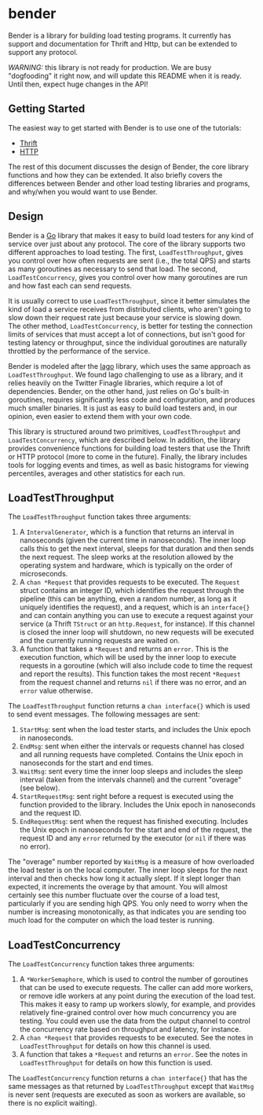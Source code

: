 bender
======

Bender is a library for building load testing programs. It currently has support and documentation
for Thrift and Http, but can be extended to support any protocol.

*WARNING:* this library is not ready for production. We are busy "dogfooding" it right now, and will
update this README when it is ready. Until then, expect huge changes in the API!

## Getting Started

The easiest way to get started with Bender is to use one of the tutorials:

* [Thrift](https://github.com/pinterest/bender/blob/master/thrift/TUTORIAL.md)
* [HTTP](https://github.com/pinterest/bender/blob/master/http/TUTORIAL.md)

The rest of this document discusses the design of Bender, the core library functions and how they
can be extended. It also briefly covers the differences between Bender and other load testing
libraries and programs, and why/when you would want to use Bender.

## Design

Bender is a [Go](http://golang.org) library that makes it easy to build load testers for any kind
of service over just about any protocol. The core of the library supports two different approaches
to load testing. The first, `LoadTestThroughput`, gives you control over how often requests are
sent (i.e., the total QPS) and starts as many goroutines as necessary to send that load. The second,
`LoadTestConcurrency`, gives you control over how many goroutines are run and how fast each can send
requests.

It is usually correct to use `LoadTestThroughput`, since it better simulates the kind of load a
service receives from distributed clients, who aren't going to slow down their request rate just
because your service is slowing down. The other method, `LoadTestConcurrency`, is better for testing
the connection limits of services that must accept a lot of connections, but isn't good for testing
latency or throughput, since the individual goroutines are naturally throttled by the performance
of the service.

Bender is modeled after the [Iago](http://twitter.github.io/iago/philosophy.html) library, which
uses the same approach as `LoadTestThroughput`. We found Iago challenging to use as a library, and
it relies heavily on the Twitter Finagle libraries, which require a lot of dependencies. Bender, on
the other hand, just relies on Go's built-in goroutines, requires significantly less code and
configuration, and produces much smaller binaries. It is just as easy to build load testers and,
in our opinion, even easier to extend them with your own code.

This library is structured around two primitives, `LoadTestThroughput` and `LoadTestConcurrency`,
which are described below. In addition, the library provides convenience functions for building
load testers that use the Thrift or HTTP protocol (more to come in the future). Finally, the library
includes tools for logging events and times, as well as basic histograms for viewing percentiles,
averages and other statistics for each run.

## LoadTestThroughput

The `LoadTestThroughput` function takes three arguments:

1. A `IntervalGenerator`, which is a function that returns an interval in nanoseconds (given the
current time in nanoseconds). The inner loop calls this to get the next interval, sleeps for that
duration and then sends the next request. The sleep works at the resolution allowed by the operating
system and hardware, which is typically on the order of microseconds.
2. A `chan *Request` that provides requests to be executed. The `Request` struct contains an integer
ID, which identifies the request through the pipeline (this can be anything, even a random number,
as long as it uniquely identifies the request), and a request, which is an `interface{}` and can
contain anything you can use to execute a request against your service (a Thrift `TStruct` or an
`http.Request`, for instance). If this channel is closed the inner loop will shutdown, no new
requests will be executed and the currently running requests are waited on.
3. A function that takes a `*Request` and returns an `error`. This is the execution function, which
will be used by the inner loop to execute requests in a goroutine (which will also include code to
time the request and report the results). This function takes the most recent `*Request` from the
request channel and returns `nil` if there was no error, and an `error` value otherwise.

The `LoadTestThroughput` function returns a `chan interface{}` which is used to send event messages.
The following messages are sent:

1. `StartMsg`: sent when the load tester starts, and includes the Unix epoch in nanoseconds.
2. `EndMsg`: sent when either the intervals or requests channel has closed and all running requests
have completed. Contains the Unix epoch in nanoseconds for the start and end times.
3. `WaitMsg`: sent every time the inner loop sleeps and includes the sleep interval (taken from
the intervals channel) and the current "overage" (see below).
4. `StartRequestMsg`: sent right before a request is executed using the function provided to the
library. Includes the Unix epoch in nanoseconds and the request ID.
5. `EndRequestMsg`: sent when the request has finished executing. Includes the Unix epoch in
nanoseconds for the start and end of the request, the request ID and any `error` returned by the
executor (or `nil` if there was no error).

The "overage" number reported by `WaitMsg` is a measure of how overloaded the load tester is on the
local computer. The inner loop sleeps for the next interval and then checks how long it actually
slept. If it slept longer than expected, it increments the overage by that amount. You will almost
certainly see this number fluctuate over the course of a load test, particularly if you are sending
high QPS. You only need to worry when the number is increasing monotonically, as that indicates you
are sending too much load for the computer on which the load tester is running.

## LoadTestConcurrency

The `LoadTestConcurrency` function takes three arguments:

1. A `*WorkerSemaphore`, which is used to control the number of goroutines that can be used to
execute requests. The caller can add more workers, or remove idle workers at any point during the
execution of the load test. This makes it easy to ramp up workers slowly, for example, and provides
relatively fine-grained control over how much concurrency you are testing. You could even use the
data from the output channel to control the concurrency rate based on throughput and latency, for
instance.
2. A `chan *Request` that provides requests to be executed. See the notes in `LoadTestThroughput`
for details on how this channel is used.
3. A function that takes a `*Request` and returns an `error`. See the notes in `LoadTestThroughput`
for details on how this function is used.

The `LoadTestConcurrency` function returns a `chan interface{}` that has the same messages as that
returned by `LoadTestThroughput` except that `WaitMsg` is never sent (requests are executed as soon
as workers are available, so there is no explicit waiting).
